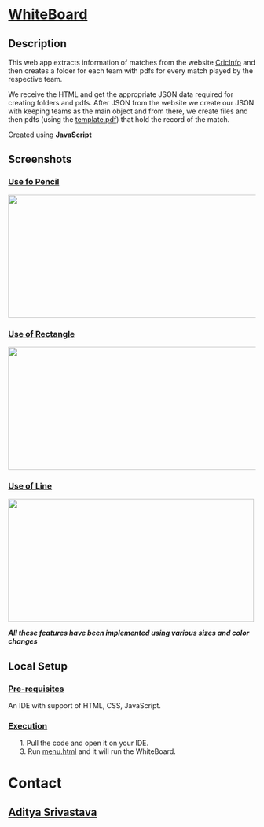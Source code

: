 # <ins>WhiteBoard </ins>
## Description
This web app extracts information of matches from the website [CricInfo](https://www.espncricinfo.com/series/icc-cricket-world-cup-2019-1144415/match-results) and then creates a folder for each team with pdfs for every match played by the respective team.

We receive the HTML and get the appropriate JSON data required for creating folders and pdfs. After JSON from the website we create our JSON with keeping teams as the main object and from there, we create files and then pdfs (using the [template.pdf](https://github.com/blank0826/Mini-Web-Apps/blob/master/Cric-Info%20Extractor/Template.pdf)) that hold the record of the match.

Created using **JavaScript**

## Screenshots
### <ins>Use fo Pencil</ins>
<img src="https://user-images.githubusercontent.com/33955028/152280442-5ceeea86-dff8-40b0-85cd-5b7c0881ca42.png" width="600" height="250">

### <ins>Use of Rectangle</ins>
<img src="https://user-images.githubusercontent.com/33955028/152280499-5b32b892-3c60-4e45-b1b8-f928a0db25b2.png" width="600" height="250">

### <ins>Use of Line</ins>
<img src="https://user-images.githubusercontent.com/33955028/152280582-ea94c186-7406-4e86-9f48-6d5a1b9d4314.png" width="500" height="250">

___All these features have been implemented using various sizes and color changes___

## Local Setup
### <ins>Pre-requisites</ins>
An IDE with support of HTML, CSS, JavaScript.

### <ins>Execution</ins>
&nbsp;&nbsp;&nbsp;&nbsp;&nbsp;&nbsp;1. Pull the code and open it on your IDE.<br />
&nbsp;&nbsp;&nbsp;&nbsp;&nbsp;&nbsp;3. Run [menu.html](https://github.com/blank0826/WhiteBoard/blob/master/menu.html) and it will run the WhiteBoard.

# Contact
## [Aditya Srivastava](mailto:aditya26052002@gmail.com?subject=GitHub)
